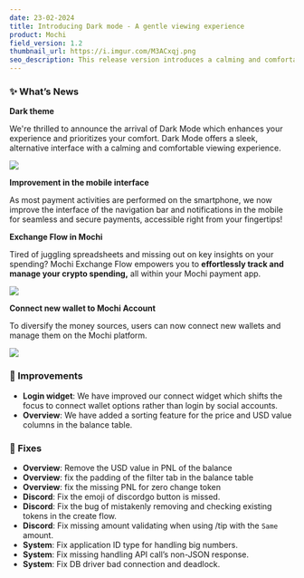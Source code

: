 ```yaml
---
date: 23-02-2024
title: Introducing Dark mode - A gentle viewing experience
product: Mochi
field_version: 1.2
thumbnail_url: https://i.imgur.com/M3ACxqj.png
seo_description: This release version introduces a calming and comfortable viewing experience, as well as a mobile compatible verion. 
---
```

### ✨ What’s News

**Dark theme**

We're thrilled to announce the arrival of Dark Mode which enhances your experience and prioritizes your comfort. Dark Mode offers a sleek, alternative interface with a calming and comfortable viewing experience.

![](https://i.imgur.com/M3ACxqj.png)

[//]: new_line

**Improvement in the mobile interface**

As most payment activities are performed on the smartphone, we now improve the interface of the navigation bar and notifications in the mobile for seamless and secure payments, accessible right from your fingertips!

[//]: new_line

**Exchange Flow in Mochi**

Tired of juggling spreadsheets and missing out on key insights on your spending? Mochi Exchange Flow empowers you to **effortlessly track and manage your crypto spending,** all within your Mochi payment app.

![](https://i.imgur.com/M0AeOcu.png)

[//]: new_line

**Connect new wallet to Mochi Account**

To diversify the money sources, users can now connect new wallets and manage them on the Mochi platform.

![](https://i.imgur.com/QEZzQWq.png)

[//]: break

### 💎 Improvements

- **Login widget**: We have improved our connect widget which shifts the focus to connect wallet options rather than login by social accounts.
- **Overview**: We have added a sorting feature for the price and USD value columns in the balance table.

### 🐛 Fixes

- **Overview**: Remove the USD value in PNL of the balance
- **Overview**: fix the padding of the filter tab in the balance table
- **Overview**: fix the missing PNL for zero change token
- **Discord**: Fix the emoji of discordgo button is missed.
- **Discord**: Fix the bug of mistakenly removing and checking existing tokens in the create flow.
- **Discord**: Fix missing amount validating when using /tip with the `Same` amount.
- **System**: Fix application ID type for handling big numbers.
- **System**: Fix missing handling API call’s non-JSON response.
- **System**: Fix DB driver bad connection and deadlock.
